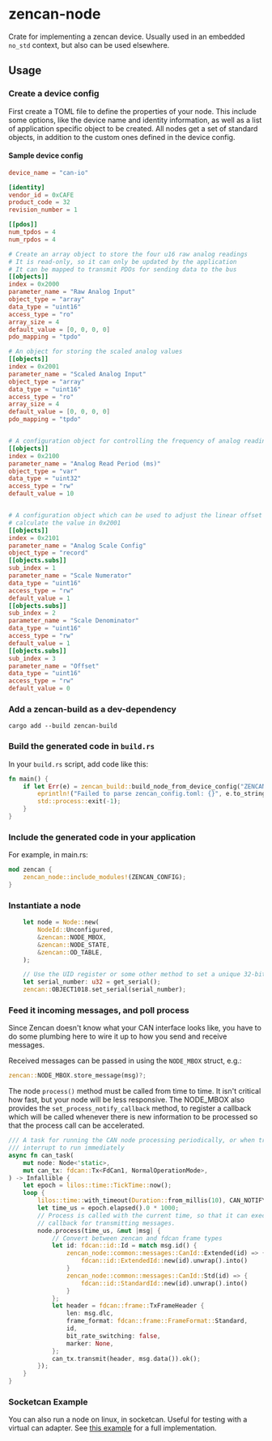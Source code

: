 # zencan-node

Crate for implementing a zencan device. Usually used in an embedded `no_std` context, but also can be used elsewhere.

## Usage

### Create a device config

First create a TOML file to define the properties of your node. This include some options, like the device name and identity information, as well as a list of application specific object to be created. All nodes get a set of standard objects, in addition to the custom ones defined in the device config.

#### Sample device config

```toml
device_name = "can-io"

[identity]
vendor_id = 0xCAFE
product_code = 32
revision_number = 1

[[pdos]]
num_tpdos = 4
num_rpdos = 4

# Create an array object to store the four u16 raw analog readings
# It is read-only, so it can only be updated by the application
# It can be mapped to transmit PDOs for sending data to the bus
[[objects]]
index = 0x2000
parameter_name = "Raw Analog Input"
object_type = "array"
data_type = "uint16"
access_type = "ro"
array_size = 4
default_value = [0, 0, 0, 0]
pdo_mapping = "tpdo"

# An object for storing the scaled analog values
[[objects]]
index = 0x2001
parameter_name = "Scaled Analog Input"
object_type = "array"
data_type = "uint16"
access_type = "ro"
array_size = 4
default_value = [0, 0, 0, 0]
pdo_mapping = "tpdo"


# A configuration object for controlling the frequency of analog readings
[[objects]]
index = 0x2100
parameter_name = "Analog Read Period (ms)"
object_type = "var"
data_type = "uint32"
access_type = "rw"
default_value = 10


# A configuration object which can be used to adjust the linear offset and scale transform used to
# calculate the value in 0x2001
[[objects]]
index = 0x2101
parameter_name = "Analog Scale Config"
object_type = "record"
[[objects.subs]]
sub_index = 1
parameter_name = "Scale Numerator"
data_type = "uint16"
access_type = "rw"
default_value = 1
[[objects.subs]]
sub_index = 2
parameter_name = "Scale Denominator"
data_type = "uint16"
access_type = "rw"
default_value = 1
[[objects.subs]]
sub_index = 3
parameter_name = "Offset"
data_type = "uint16"
access_type = "rw"
default_value = 0
```

### Add a zencan-build as a dev-dependency

```
cargo add --build zencan-build
```

### Build the generated code in `build.rs`

In your `build.rs` script, add code like this:

```rust
fn main() {
    if let Err(e) = zencan_build::build_node_from_device_config("ZENCAN_CONFIG", "zencan_config.toml") {
        eprintln!("Failed to parse zencan_config.toml: {}", e.to_string());
        std::process::exit(-1);
    }
}
```

### Include the generated code in your application

For example, in main.rs:

```rust
mod zencan {
    zencan_node::include_modules!(ZENCAN_CONFIG);
}
```

### Instantiate a node

```rust
    let node = Node::new(
        NodeId::Unconfigured,
        &zencan::NODE_MBOX,
        &zencan::NODE_STATE,
        &zencan::OD_TABLE,
    );

    // Use the UID register or some other method to set a unique 32-bit serial number
    let serial_number: u32 = get_serial();
    zencan::OBJECT1018.set_serial(serial_number);
```

### Feed it incoming messages, and poll process

Since Zencan doesn't know what your CAN interface looks like, you have to do some plumbing here to wire it up to how you send and receive messages.

Received messages can be passed in using the `NODE_MBOX` struct, e.g.:

```rust
zencan::NODE_MBOX.store_message(msg)?;
```

The node `process()` method must be called from time to time. It isn't critical how fast, but your node will be less responsive. The NODE_MBOX also provides the `set_process_notify_callback` method, to register a callback which will be called whenever there is new information to be processed so that the process call can be accelerated.

```rust
/// A task for running the CAN node processing periodically, or when triggered by the CAN receive
/// interrupt to run immediately
async fn can_task(
    mut node: Node<'static>,
    mut can_tx: fdcan::Tx<FdCan1, NormalOperationMode>,
) -> Infallible {
    let epoch = lilos::time::TickTime::now();
    loop {
        lilos::time::with_timeout(Duration::from_millis(10), CAN_NOTIFY.until_next()).await;
        let time_us = epoch.elapsed().0 * 1000;
        // Process is called with the current time, so that it can execute periodic tasks, and a
        // callback for transmitting messages.
        node.process(time_us, &mut |msg| {
            // Convert between zencan and fdcan frame types
            let id: fdcan::id::Id = match msg.id() {
                zencan_node::common::messages::CanId::Extended(id) => {
                    fdcan::id::ExtendedId::new(id).unwrap().into()
                }
                zencan_node::common::messages::CanId::Std(id) => {
                    fdcan::id::StandardId::new(id).unwrap().into()
                }
            };
            let header = fdcan::frame::TxFrameHeader {
                len: msg.dlc,
                frame_format: fdcan::frame::FrameFormat::Standard,
                id,
                bit_rate_switching: false,
                marker: None,
            };
            can_tx.transmit(header, msg.data()).ok();
        });
    }
}
```

### Socketcan Example

You can also run a node on linux, in socketcan. Useful for testing with a virtual can adapter. See
[this example](../examples/socketcan_node/) for a full implementation.